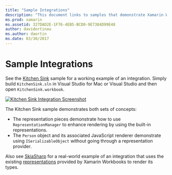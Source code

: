 ```yaml
---
title: "Sample Integrations"
description: "This document links to samples that demonstrate Xamarin Workbooks integrations. Linked samples work with representation rendering and SkiaSharp."
ms.prod: xamarin
ms.assetid: 327DAD2E-1F76-4EB5-BCD0-9E7384D99E48
author: davidortinau
ms.author: daortin
ms.date: 03/30/2017
---
```


# Sample Integrations

See the [Kitchen Sink][KitchenSink] sample for a working example of an
integration. Simply build `KitchenSink.sln` in Visual Studio for Mac or
Visual Studio and then open `KitchenSink.workbook`.

[![Kitchen Sink Integration Screenshot](samples-images/kitchensinkintegrationscreenshot.png)](samples-images/kitchensinkintegrationscreenshot.png#lightbox)

The Kitchen Sink sample demonstrates both sets of concepts:

* The representation pieces demonstrate how to use `RepresentationManager` to
  enhance rendering by using the built-in representations.
* The `Person` object and its associated JavaScript renderer demonstrate using
  `ISerializableObject` without going through a representation provider.

Also see [SkiaSharp][skiasharp] for a real-world example of an integration
that uses the existing [representations](~/tools/workbooks/sdk/representations.md) provided by Xamarin Workbooks to render
its types.

[KitchenSink]: https://github.com/xamarin/Workbooks/tree/master/SDK/Samples/KitchenSink
[skiasharp]: https://github.com/mono/SkiaSharp/tree/master/source/SkiaSharp.Workbooks
